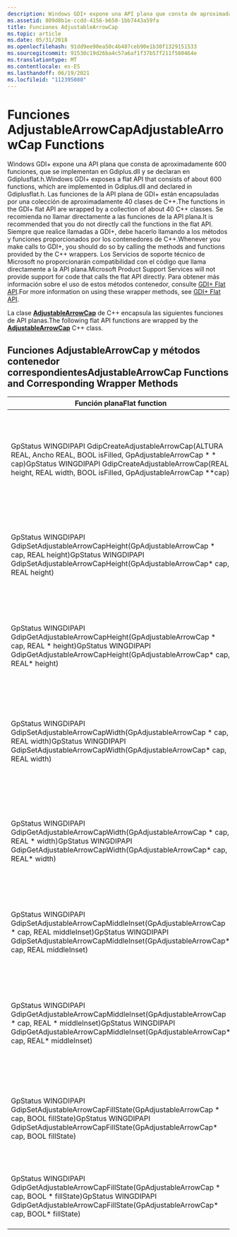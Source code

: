 ```yaml
---
description: Windows GDI+ expone una API plana que consta de aproximadamente 600 funciones. La clase AdjustableArrowCap de C++ encapsula estas funciones de API planas.
ms.assetid: 809d8b1e-ccdd-4156-b650-1bb7443a59fa
title: Funciones AdjustableArrowCap
ms.topic: article
ms.date: 05/31/2018
ms.openlocfilehash: 91dd9ee90ea50c4b487ceb90e1b30f1329151533
ms.sourcegitcommit: 91530c19d26ba4c57a6af1f37b57f211f580464e
ms.translationtype: MT
ms.contentlocale: es-ES
ms.lasthandoff: 06/19/2021
ms.locfileid: "112395080"
---
```

# <a name="adjustablearrowcap-functions"></a><span data-ttu-id="91d2b-104">Funciones AdjustableArrowCap</span><span class="sxs-lookup"><span data-stu-id="91d2b-104">AdjustableArrowCap Functions</span></span>

<span data-ttu-id="91d2b-105">Windows GDI+ expone una API plana que consta de aproximadamente 600 funciones, que se implementan en Gdiplus.dll y se declaran en Gdiplusflat.h.</span><span class="sxs-lookup"><span data-stu-id="91d2b-105">Windows GDI+ exposes a flat API that consists of about 600 functions, which are implemented in Gdiplus.dll and declared in Gdiplusflat.h.</span></span> <span data-ttu-id="91d2b-106">Las funciones de la API plana de GDI+ están encapsuladas por una colección de aproximadamente 40 clases de C++.</span><span class="sxs-lookup"><span data-stu-id="91d2b-106">The functions in the GDI+ flat API are wrapped by a collection of about 40 C++ classes.</span></span> <span data-ttu-id="91d2b-107">Se recomienda no llamar directamente a las funciones de la API plana.</span><span class="sxs-lookup"><span data-stu-id="91d2b-107">It is recommended that you do not directly call the functions in the flat API.</span></span> <span data-ttu-id="91d2b-108">Siempre que realice llamadas a GDI+, debe hacerlo llamando a los métodos y funciones proporcionados por los contenedores de C++.</span><span class="sxs-lookup"><span data-stu-id="91d2b-108">Whenever you make calls to GDI+, you should do so by calling the methods and functions provided by the C++ wrappers.</span></span> <span data-ttu-id="91d2b-109">Los Servicios de soporte técnico de Microsoft no proporcionarán compatibilidad con el código que llama directamente a la API plana.</span><span class="sxs-lookup"><span data-stu-id="91d2b-109">Microsoft Product Support Services will not provide support for code that calls the flat API directly.</span></span> <span data-ttu-id="91d2b-110">Para obtener más información sobre el uso de estos métodos contenedor, consulte [GDI+ Flat API](-gdiplus-flatapi-flat.md).</span><span class="sxs-lookup"><span data-stu-id="91d2b-110">For more information on using these wrapper methods, see [GDI+ Flat API](-gdiplus-flatapi-flat.md).</span></span>

<span data-ttu-id="91d2b-111">La clase [**AdjustableArrowCap**](/windows/desktop/api/gdipluslinecaps/nl-gdipluslinecaps-adjustablearrowcap) de C++ encapsula las siguientes funciones de API planas.</span><span class="sxs-lookup"><span data-stu-id="91d2b-111">The following flat API functions are wrapped by the [**AdjustableArrowCap**](/windows/desktop/api/gdipluslinecaps/nl-gdipluslinecaps-adjustablearrowcap) C++ class.</span></span>

## <a name="adjustablearrowcap-functions-and-corresponding-wrapper-methods"></a><span data-ttu-id="91d2b-112">Funciones AdjustableArrowCap y métodos contenedor correspondientes</span><span class="sxs-lookup"><span data-stu-id="91d2b-112">AdjustableArrowCap Functions and Corresponding Wrapper Methods</span></span>



| <span data-ttu-id="91d2b-113">Función plana</span><span class="sxs-lookup"><span data-stu-id="91d2b-113">Flat function</span></span>                                                                                                          | <span data-ttu-id="91d2b-114">Método contenedor</span><span class="sxs-lookup"><span data-stu-id="91d2b-114">Wrapper method</span></span>                                                                                                                | <span data-ttu-id="91d2b-115">Descripción</span><span class="sxs-lookup"><span data-stu-id="91d2b-115">Description</span></span>                                                                                                                                                                                                                              |
|------------------------------------------------------------------------------------------------------------------------|-------------------------------------------------------------------------------------------------------------------------------|------------------------------------------------------------------------------------------------------------------------------------------------------------------------------------------------------------------------------------------|
| <span data-ttu-id="91d2b-116">GpStatus WINGDIPAPI GdipCreateAdjustableArrowCap(ALTURA REAL, Ancho REAL, BOOL isFilled, GpAdjustableArrowCap \* \* cap)</span><span class="sxs-lookup"><span data-stu-id="91d2b-116">GpStatus WINGDIPAPI GdipCreateAdjustableArrowCap(REAL height, REAL width, BOOL isFilled, GpAdjustableArrowCap \*\*cap)</span></span> | <span data-ttu-id="91d2b-117">[**AdjustableArrowCap::AdjustableArrowCap**](/windows/win32/api/gdipluslinecaps/nf-gdipluslinecaps-adjustablearrowcap-adjustablearrowcap(inreal_inreal_inbool))</span><span class="sxs-lookup"><span data-stu-id="91d2b-117">[**AdjustableArrowCap::AdjustableArrowCap**](/windows/win32/api/gdipluslinecaps/nf-gdipluslinecaps-adjustablearrowcap-adjustablearrowcap(inreal_inreal_inbool))</span></span> | <span data-ttu-id="91d2b-118">Crea un extremo de línea de flecha ajustable con el alto y el ancho especificados.</span><span class="sxs-lookup"><span data-stu-id="91d2b-118">Creates an adjustable arrow line cap with the specified height and width.</span></span> <span data-ttu-id="91d2b-119">El extremo de la línea de flecha se puede rellenar o no rellenar.</span><span class="sxs-lookup"><span data-stu-id="91d2b-119">The arrow line cap can be filled or nonfilled.</span></span> <span data-ttu-id="91d2b-120">El valor predeterminado del conjunto intermedio es cero.</span><span class="sxs-lookup"><span data-stu-id="91d2b-120">The middle inset defaults to zero.</span></span>                                                                              |
| <span data-ttu-id="91d2b-121">GpStatus WINGDIPAPI GdipSetAdjustableArrowCapHeight(GpAdjustableArrowCap \* cap, REAL height)</span><span class="sxs-lookup"><span data-stu-id="91d2b-121">GpStatus WINGDIPAPI GdipSetAdjustableArrowCapHeight(GpAdjustableArrowCap\* cap, REAL height)</span></span>                           | [<span data-ttu-id="91d2b-122">**AdjustableArrowCap::SetHeight**</span><span class="sxs-lookup"><span data-stu-id="91d2b-122">**AdjustableArrowCap::SetHeight**</span></span>](/windows/desktop/api/Gdipluslinecaps/nf-gdipluslinecaps-adjustablearrowcap-setheight)                                  | <span data-ttu-id="91d2b-123">El [**método AdjustableArrowCap::SetHeight**](/windows/desktop/api/Gdipluslinecaps/nf-gdipluslinecaps-adjustablearrowcap-setheight) establece el alto del extremo de flecha.</span><span class="sxs-lookup"><span data-stu-id="91d2b-123">The [**AdjustableArrowCap::SetHeight**](/windows/desktop/api/Gdipluslinecaps/nf-gdipluslinecaps-adjustablearrowcap-setheight) method sets the height of the arrow cap.</span></span> <span data-ttu-id="91d2b-124">Esta es la distancia desde la base de la flecha hasta su vértice.</span><span class="sxs-lookup"><span data-stu-id="91d2b-124">This is the distance from the base of the arrow to its vertex.</span></span>                                 |
| <span data-ttu-id="91d2b-125">GpStatus WINGDIPAPI GdipGetAdjustableArrowCapHeight(GpAdjustableArrowCap \* cap, REAL \* height)</span><span class="sxs-lookup"><span data-stu-id="91d2b-125">GpStatus WINGDIPAPI GdipGetAdjustableArrowCapHeight(GpAdjustableArrowCap\* cap, REAL\* height)</span></span>                         | [<span data-ttu-id="91d2b-126">**AdjustableArrowCap::GetHeight**</span><span class="sxs-lookup"><span data-stu-id="91d2b-126">**AdjustableArrowCap::GetHeight**</span></span>](/windows/desktop/api/Gdipluslinecaps/nf-gdipluslinecaps-adjustablearrowcap-getheight)                                         | <span data-ttu-id="91d2b-127">El [**método AdjustableArrowCap::GetHeight**](/windows/desktop/api/Gdipluslinecaps/nf-gdipluslinecaps-adjustablearrowcap-getheight) obtiene el alto del extremo de flecha.</span><span class="sxs-lookup"><span data-stu-id="91d2b-127">The [**AdjustableArrowCap::GetHeight**](/windows/desktop/api/Gdipluslinecaps/nf-gdipluslinecaps-adjustablearrowcap-getheight) method gets the height of the arrow cap.</span></span> <span data-ttu-id="91d2b-128">El alto es la distancia desde la base de la flecha hasta su vértice.</span><span class="sxs-lookup"><span data-stu-id="91d2b-128">The height is the distance from the base of the arrow to its vertex.</span></span>                                  |
| <span data-ttu-id="91d2b-129">GpStatus WINGDIPAPI GdipSetAdjustableArrowCapWidth(GpAdjustableArrowCap \* cap, REAL width)</span><span class="sxs-lookup"><span data-stu-id="91d2b-129">GpStatus WINGDIPAPI GdipSetAdjustableArrowCapWidth(GpAdjustableArrowCap\* cap, REAL width)</span></span>                             | [<span data-ttu-id="91d2b-130">**AdjustableArrowCap::SetWidth**</span><span class="sxs-lookup"><span data-stu-id="91d2b-130">**AdjustableArrowCap::SetWidth**</span></span>](/windows/desktop/api/Gdipluslinecaps/nf-gdipluslinecaps-adjustablearrowcap-setwidth)                                     | <span data-ttu-id="91d2b-131">El [**método AdjustableArrowCap::SetWidth**](/windows/desktop/api/Gdipluslinecaps/nf-gdipluslinecaps-adjustablearrowcap-setwidth) establece el ancho del extremo de flecha.</span><span class="sxs-lookup"><span data-stu-id="91d2b-131">The [**AdjustableArrowCap::SetWidth**](/windows/desktop/api/Gdipluslinecaps/nf-gdipluslinecaps-adjustablearrowcap-setwidth) method sets the width of the arrow cap.</span></span> <span data-ttu-id="91d2b-132">El ancho es la distancia entre los puntos de conexión de la base de la flecha.</span><span class="sxs-lookup"><span data-stu-id="91d2b-132">The width is the distance between the endpoints of the base of the arrow.</span></span>                          |
| <span data-ttu-id="91d2b-133">GpStatus WINGDIPAPI GdipGetAdjustableArrowCapWidth(GpAdjustableArrowCap \* cap, REAL \* width)</span><span class="sxs-lookup"><span data-stu-id="91d2b-133">GpStatus WINGDIPAPI GdipGetAdjustableArrowCapWidth(GpAdjustableArrowCap\* cap, REAL\* width)</span></span>                           | [<span data-ttu-id="91d2b-134">**AdjustableArrowCap::GetWidth**</span><span class="sxs-lookup"><span data-stu-id="91d2b-134">**AdjustableArrowCap::GetWidth**</span></span>](/windows/desktop/api/Gdipluslinecaps/nf-gdipluslinecaps-adjustablearrowcap-getwidth)                                           | <span data-ttu-id="91d2b-135">El [**método AdjustableArrowCap::GetWidth**](/windows/desktop/api/Gdipluslinecaps/nf-gdipluslinecaps-adjustablearrowcap-getwidth) obtiene el ancho del extremo de flecha.</span><span class="sxs-lookup"><span data-stu-id="91d2b-135">The [**AdjustableArrowCap::GetWidth**](/windows/desktop/api/Gdipluslinecaps/nf-gdipluslinecaps-adjustablearrowcap-getwidth) method gets the width of the arrow cap.</span></span> <span data-ttu-id="91d2b-136">El ancho es la distancia entre los puntos de conexión de la base de la flecha.</span><span class="sxs-lookup"><span data-stu-id="91d2b-136">The width is the distance between the endpoints of the base of the arrow.</span></span>                                |
| <span data-ttu-id="91d2b-137">GpStatus WINGDIPAPI GdipSetAdjustableArrowCapMiddleInset(GpAdjustableArrowCap \* cap, REAL middleInset)</span><span class="sxs-lookup"><span data-stu-id="91d2b-137">GpStatus WINGDIPAPI GdipSetAdjustableArrowCapMiddleInset(GpAdjustableArrowCap\* cap, REAL middleInset)</span></span>                 | [<span data-ttu-id="91d2b-138">**AdjustableArrowCap::SetMiddleInset**</span><span class="sxs-lookup"><span data-stu-id="91d2b-138">**AdjustableArrowCap::SetMiddleInset**</span></span>](/windows/desktop/api/Gdipluslinecaps/nf-gdipluslinecaps-adjustablearrowcap-setmiddleinset)                   | <span data-ttu-id="91d2b-139">El [**método AdjustableArrowCap::SetMiddleInset**](/windows/desktop/api/Gdipluslinecaps/nf-gdipluslinecaps-adjustablearrowcap-setmiddleinset) establece el número de unidades que el punto medio de la base desplaza hacia el vértice.</span><span class="sxs-lookup"><span data-stu-id="91d2b-139">The [**AdjustableArrowCap::SetMiddleInset**](/windows/desktop/api/Gdipluslinecaps/nf-gdipluslinecaps-adjustablearrowcap-setmiddleinset) method sets the number of units that the midpoint of the base shifts towards the vertex.</span></span>                                 |
| <span data-ttu-id="91d2b-140">GpStatus WINGDIPAPI GdipGetAdjustableArrowCapMiddleInset(GpAdjustableArrowCap \* cap, REAL \* middleInset)</span><span class="sxs-lookup"><span data-stu-id="91d2b-140">GpStatus WINGDIPAPI GdipGetAdjustableArrowCapMiddleInset(GpAdjustableArrowCap\* cap, REAL\* middleInset)</span></span><br/>    | [<span data-ttu-id="91d2b-141">**AdjustableArrowCap::GetMiddleInset**</span><span class="sxs-lookup"><span data-stu-id="91d2b-141">**AdjustableArrowCap::GetMiddleInset**</span></span>](/windows/desktop/api/Gdipluslinecaps/nf-gdipluslinecaps-adjustablearrowcap-getmiddleinset)                               | <span data-ttu-id="91d2b-142">El [**método AdjustableArrowCap::GetMiddleInset**](/windows/desktop/api/Gdipluslinecaps/nf-gdipluslinecaps-adjustablearrowcap-getmiddleinset) obtiene el valor del conjunto.</span><span class="sxs-lookup"><span data-stu-id="91d2b-142">The [**AdjustableArrowCap::GetMiddleInset**](/windows/desktop/api/Gdipluslinecaps/nf-gdipluslinecaps-adjustablearrowcap-getmiddleinset) method gets the value of the inset.</span></span> <span data-ttu-id="91d2b-143">El conjunto central es el número de unidades que el punto medio de la base se desplaza hacia el vértice.</span><span class="sxs-lookup"><span data-stu-id="91d2b-143">The middle inset is the number of units that the midpoint of the base shifts towards the vertex.</span></span> |
| <span data-ttu-id="91d2b-144">GpStatus WINGDIPAPI GdipSetAdjustableArrowCapFillState(GpAdjustableArrowCap \* cap, BOOL fillState)</span><span class="sxs-lookup"><span data-stu-id="91d2b-144">GpStatus WINGDIPAPI GdipSetAdjustableArrowCapFillState(GpAdjustableArrowCap\* cap, BOOL fillState)</span></span><br/>          | [<span data-ttu-id="91d2b-145">**AdjustableArrowCap::SetFillState**</span><span class="sxs-lookup"><span data-stu-id="91d2b-145">**AdjustableArrowCap::SetFillState**</span></span>](/windows/desktop/api/Gdipluslinecaps/nf-gdipluslinecaps-adjustablearrowcap-setfillstate)                          | <span data-ttu-id="91d2b-146">El [**método AdjustableArrowCap::SetFillState**](/windows/desktop/api/Gdipluslinecaps/nf-gdipluslinecaps-adjustablearrowcap-setfillstate) establece el estado de relleno del extremo de flecha.</span><span class="sxs-lookup"><span data-stu-id="91d2b-146">The [**AdjustableArrowCap::SetFillState**](/windows/desktop/api/Gdipluslinecaps/nf-gdipluslinecaps-adjustablearrowcap-setfillstate) method sets the fill state of the arrow cap.</span></span> <span data-ttu-id="91d2b-147">Si no se rellena el extremo de la flecha, solo se dibuja el contorno.</span><span class="sxs-lookup"><span data-stu-id="91d2b-147">If the arrow cap is not filled, only the outline is drawn.</span></span>                         |
| <span data-ttu-id="91d2b-148">GpStatus WINGDIPAPI GdipGetAdjustableArrowCapFillState(GpAdjustableArrowCap \* cap, BOOL \* fillState)</span><span class="sxs-lookup"><span data-stu-id="91d2b-148">GpStatus WINGDIPAPI GdipGetAdjustableArrowCapFillState(GpAdjustableArrowCap\* cap, BOOL\* fillState)</span></span><br/>        | [<span data-ttu-id="91d2b-149">**AdjustableArrowCap::IsFilled**</span><span class="sxs-lookup"><span data-stu-id="91d2b-149">**AdjustableArrowCap::IsFilled**</span></span>](/windows/desktop/api/Gdipluslinecaps/nf-gdipluslinecaps-adjustablearrowcap-isfilled)                                           | <span data-ttu-id="91d2b-150">El [**método AdjustableArrowCap::IsFilled**](/windows/desktop/api/Gdipluslinecaps/nf-gdipluslinecaps-adjustablearrowcap-isfilled) determina si se rellena el extremo de la flecha.</span><span class="sxs-lookup"><span data-stu-id="91d2b-150">The [**AdjustableArrowCap::IsFilled**](/windows/desktop/api/Gdipluslinecaps/nf-gdipluslinecaps-adjustablearrowcap-isfilled) method determines whether the arrow cap is filled.</span></span>                                                                                               |



 

 

